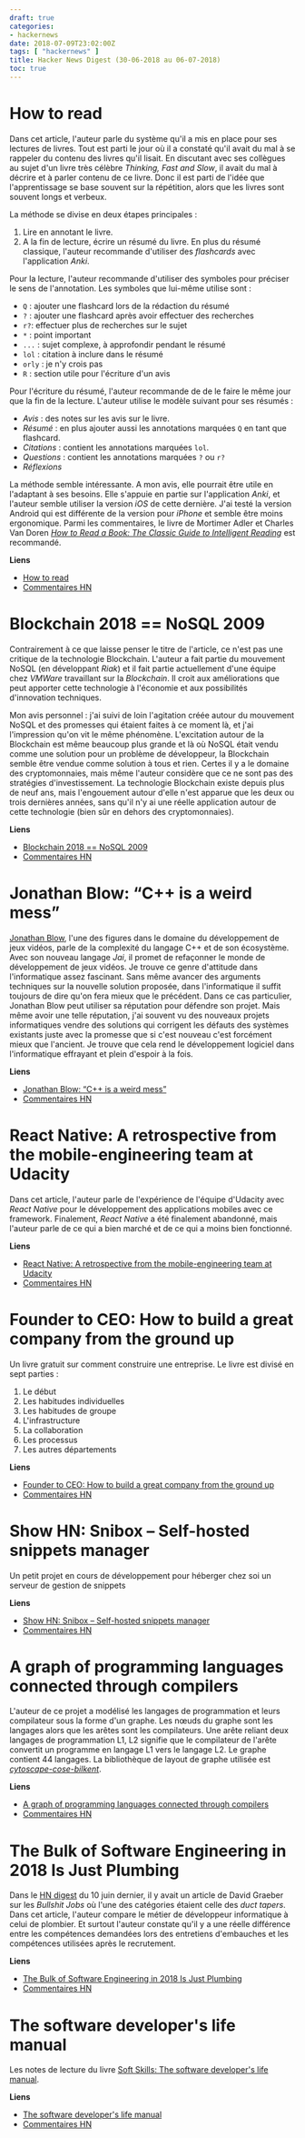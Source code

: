 ```yaml
---
draft: true
categories:
- hackernews
date: 2018-07-09T23:02:00Z
tags: [ "hackernews" ]
title: Hacker News Digest (30-06-2018 au 06-07-2018)
toc: true
---
```


<!--more-->

# How to read
Dans cet article, l'auteur parle du système qu'il a mis en place pour ses
lectures de livres. Tout est parti le jour où il a constaté qu'il avait du mal
à se rappeler du contenu des livres qu'il lisait. En discutant avec ses
collègues au sujet d'un livre très célèbre *Thinking, Fast and Slow*, il avait
du mal à décrire et à parler contenu de ce livre. Donc il est parti de l'idée
que l'apprentissage se base souvent sur la répétition, alors que les livres
sont souvent longs et verbeux.

La méthode se divise en deux étapes principales :

1. Lire en annotant le livre.
2. A la fin de lecture, écrire un résumé du livre. En  plus du résumé classique,
l'auteur recommande d'utiliser des *flashcards* avec l'application *Anki*.

Pour la lecture, l'auteur recommande d'utiliser des symboles pour préciser le
sens de l'annotation. Les symboles que lui-même utilise sont :

- `Q`  : ajouter une flashcard lors de la rédaction du résumé
- `?` : ajouter une flashcard après avoir effectuer des recherches
- `r?`: effectuer plus de recherches sur le sujet
- `*` : point important
- `...` : sujet complexe, à approfondir pendant le résumé
- `lol` : citation à inclure dans le résumé
- `orly` : je n'y crois pas
- `R` : section utile pour l'écriture d'un avis

Pour l'écriture du résumé, l'auteur recommande de de le faire le même jour que
la fin de la lecture. L'auteur utilise le modèle suivant pour ses résumés :

- *Avis* : des notes sur les avis sur le livre.
- *Résumé* : en plus ajouter aussi les annotations marquées `Q` en tant que
 flashcard.
- *Citations* : contient les annotations marquées `lol`.
- *Questions* : contient les annotations marquées `?` ou `r?`
- *Réflexions*

La méthode semble intéressante. A mon avis, elle pourrait être utile en
l'adaptant à ses besoins. Elle s'appuie en partie sur l'application
*Anki*, et l'auteur semble utiliser la version *iOS* de cette dernière. J'ai
testé la version Android qui est différente de la version pour *iPhone* et
semble être moins ergonomique. Parmi les commentaires, le livre de
Mortimer Adler et Charles Van Doren
[*How to Read a Book: The Classic Guide to Intelligent Reading*](https://www.amazon.fr/How-Read-Book-Classic-Intelligent/dp/0671212095/) est recommandé.

**Liens**

- [How to read](https://robertheaton.com/2018/06/25/how-to-read/)
- [Commentaires HN](https://news.ycombinator.com/item?id=17424652)

# Blockchain 2018 == NoSQL 2009
Contrairement à ce que laisse penser le titre de l'article, ce n'est pas
une critique de la technologie Blockchain. L'auteur a fait partie du mouvement
NoSQL (en développant *Riak*) et il fait partie actuellement d'une équipe chez
*VMWare* travaillant sur la *Blockchain*. Il croit aux améliorations que peut
apporter cette technologie à l'économie et aux possibilités d'innovation techniques.

Mon avis personnel : j'ai suivi de loin l'agitation créée
autour du mouvement NoSQL et des promesses qui étaient faites à ce moment là,
et j'ai l'impression qu'on vit le même phénomène. L'excitation autour de la
Blockchain est même beaucoup plus grande et là où NoSQL était vendu comme
une solution pour un problème de développeur, la Blockchain semble être vendue
comme solution à tous et rien. Certes il y a le domaine des cryptomonnaies, mais
même l'auteur considère que ce ne sont pas des stratégies d'investissement.
La technologie Blockchain existe depuis plus de neuf ans, mais l'engouement
autour d'elle n'est apparue que les deux ou trois dernières années, sans qu'il
n'y ai une réelle application autour de cette technologie (bien sûr en dehors
  des cryptomonnaies).

**Liens**

- [Blockchain 2018 == NoSQL 2009](https://blog.beerriot.com/2018/06/05/blockchain-2018-nosql-2009/)
- [Commentaires HN](https://news.ycombinator.com/item?id=17387782)

# Jonathan Blow: “C++ is a weird mess”
[Jonathan Blow](https://en.wikipedia.org/wiki/Jonathan_Blow), l'une des figures
dans le domaine du développement de jeux vidéos, parle de la complexité du
langage C++ et de son écosystème. Avec son nouveau langage *Jai*, il promet
de refaçonner le monde de développement de jeux vidéos. Je trouve ce genre
d'attitude dans l'informatique assez fascinant. Sans même avancer des arguments
techniques sur la nouvelle solution proposée, dans l'informatique il suffit
toujours de dire qu'on fera mieux que le précédent. Dans ce cas particulier,
Jonathan Blow peut utiliser sa réputation pour défendre son projet. Mais
même avoir une telle réputation, j'ai souvent vu des nouveaux projets
informatiques vendre des solutions qui corrigent les défauts des systèmes
existants juste avec la promesse que si c'est nouveau c'est forcément mieux que
l'ancient. Je trouve que cela rend le développement logiciel dans l'informatique
effrayant et plein d'espoir à la fois.

**Liens**

- [Jonathan Blow: “C++ is a weird mess”](https://www.gamesindustry.biz/articles/2018-07-02-jonathan-blow-c-is-a-weird-mess)
- [Commentaires HN](https://news.ycombinator.com/item?id=17454097)

# React Native: A retrospective from the mobile-engineering team at Udacity
Dans cet article, l'auteur parle de l'expérience de l'équipe d'Udacity avec
*React Native* pour le développement des applications mobiles avec ce
framework. Finalement, *React Native* a été finalement abandonné, mais
l'auteur parle de ce qui a bien marché et de ce qui a moins bien fonctionné.

**Liens**

- [React Native: A retrospective from the mobile-engineering team at Udacity](https://engineering.udacity.com/react-native-a-retrospective-from-the-mobile-engineering-team-at-udacity-89975d6a8102)
- [Commentaires HN](https://news.ycombinator.com/item?id=17455351)

# Founder to CEO: How to build a great company from the ground up
Un livre gratuit sur comment construire une entreprise. Le livre est divisé en
sept parties :

1. Le début
2. Les habitudes individuelles
3. Les habitudes de groupe
4. L'infrastructure
5. La collaboration
6. Les processus
7. Les autres départements

**Liens**

- [Founder to CEO: How to build a great company from the ground up](https://docs.google.com/document/d/1ZJZbv4J6FZ8Dnb0JuMhJxTnwl-dwqx5xl0s65DE3wO8/edit#heading=h.pdmqf3646hgt)
- [Commentaires HN](https://news.ycombinator.com/item?id=17446839)

# Show HN: Snibox – Self-hosted snippets manager
Un petit projet en cours de développement pour héberger chez soi un serveur de
gestion de snippets

**Liens**

- [Show HN: Snibox – Self-hosted snippets manager](https://github.com/snibox/snibox)
- [Commentaires HN](https://news.ycombinator.com/item?id=17456720)

# A graph of programming languages connected through compilers
L'auteur de ce projet a modélisé les langages de programmation et leurs
compilateur sous la forme d'un graphe. Les nœuds du graphe sont les langages
alors que les arêtes sont les compilateurs. Une arête reliant deux langages de
programmation L1, L2 signifie que le compilateur de l'arête convertit un
programme en langage L1 vers le langage L2. Le graphe contient 44 langages.
La bibliothèque de layout de graphe utilisée est
[*cytoscape-cose-bilkent*](https://github.com/cytoscape/cytoscape.js-cose-bilkent).

**Liens**

- [A graph of programming languages connected through compilers](https://akr.am/languages/)
- [Commentaires HN](https://news.ycombinator.com/item?id=17470161)

# The Bulk of Software Engineering in 2018 Is Just Plumbing
Dans le [HN digest](/post/hackernews/2018/06/hacker-news-digest-02-06-2018-au-08-06-2018/)
du 10 juin dernier, il y avait un article de David Graeber sur les *Bullshit
Jobs* où l'une des catégories étaient celle des *duct tapers*. Dans cet article,
l'auteur compare le métier de développeur informatique à celui de plombier. Et
surtout l'auteur constate qu'il y a une réelle différence entre les compétences
demandées lors des entretiens d'embauches et les compétences utilisées après
le recrutement.

**Liens**

- [The Bulk of Software Engineering in 2018 Is Just Plumbing](https://www.karllhughes.com/posts/plumbing)
- [Commentaires HN](https://news.ycombinator.com/item?id=17483640)

# The software developer's life manual
Les notes de lecture du livre [Soft Skills: The software developer's life manual](https://www.amazon.fr/Soft-Skills-software-developers-manual/dp/1617292397/).

**Liens**

- [The software developer's life manual](https://github.com/n0ruSh/the-art-of-reading/issues/12)
- [Commentaires HN](https://news.ycombinator.com/item?id=17478820)

<!--
Songs that reduce anxiety by up to 65%, according to neuroscience
https://www.inc.com/melanie-curtin/neuroscience-says-listening-to-this-one-song-reduces-anxiety-by-up-to-65-percent.html
https://news.ycombinator.com/item?id=17485315

Vim Cheat Sheat for Programmers by Michael Pohoreski
http://michael.peopleofhonoronly.com/vim/
https://news.ycombinator.com/item?id=17485896

Kialo – a platform for rational debate
https://www.kialo.com/
https://news.ycombinator.com/item?id=17486077

Version Control Before Git with CVS
https://twobithistory.org/2018/07/07/cvs.html
https://news.ycombinator.com/item?id=17483083

Literate Programming: Empower Your Writing with Emacs Org-Mode
https://www.offerzen.com/blog/literate-programming-empower-your-writing-with-emacs-org-mode
https://news.ycombinator.com/item?id=17483242



Clangd based Emacs C++ IDE
https://ddavis.fyi/blog/2018-07-07-emacs-cpp-ide/
https://news.ycombinator.com/item?id=17480190


Lessons from Interviewing 400+ Engineers Over Three Startups
http://firstround.com/review/my-lessons-from-interviewing-400-engineers-over-three-startups/
https://news.ycombinator.com/item?id=17476359

Build Your Own Lisp
http://www.buildyourownlisp.com/contents
https://news.ycombinator.com/item?id=17478489

Show HN: Beehive – a header-only C++ behavior tree for game AI and more
https://github.com/crust/beehive
https://news.ycombinator.com/item?id=17476345

Show HN: Hacker News job trends
https://github.com/timqian/hacker-job-trends/
https://news.ycombinator.com/item?id=17470037

The World Map of C++ Standard Algorithms
https://www.fluentcpp.com/2018/07/06/world-map-cpp-stl-algorithms/
https://news.ycombinator.com/item?id=17470580

FWD:Everyone
https://fwdeveryone.com/
https://news.ycombinator.com/item?id=17460519

Job-hopping increases, in possible boon to wage growth and productivity
https://www.wsj.com/articles/in-this-economy-quitters-are-winning-1530702001
https://news.ycombinator.com/item?id=17466918

GNU Guix and GuixSD 0.15.0 released
https://www.gnu.org/software/guix/blog/2018/gnu-guix-and-guixsd-0.15.0-released/
https://news.ycombinator.com/item?id=17470891

Vue.js: the good, the meh, and the ugly
https://medium.com/@Pier/vue-js-the-good-the-meh-and-the-ugly-82800bbe6684
https://news.ycombinator.com/item?id=17466400

A Tutorial Introduction to Kubernetes
http://okigiveup.net/a-tutorial-introduction-to-kubernetes/
https://news.ycombinator.com/item?id=17462043

Rise of Kotlin: The Programming Language for the Next Generation
https://hackernoon.com/rise-of-kotlin-the-programming-language-for-the-next-generation-27beeb529204
https://news.ycombinator.com/item?id=17463243

C++ Embeddable Language Survey
https://cryptid.me/posts/cpp-embed/
https://news.ycombinator.com/item?id=17455438

auto template in C++
https://mariusbancila.ro/blog/2018/05/23/template-auto/
https://news.ycombinator.com/item?id=17461230

WebSub: Open protocol for distributed pub–sub communication on the internet
https://www.w3.org/TR/websub/
https://news.ycombinator.com/item?id=17461213

EU copyright law proposal rejected
https://twitter.com/Senficon/status/1014814460488413185
https://news.ycombinator.com/item?id=17462089

Youtube-dl: Command-line program to download videos
https://github.com/rg3/youtube-dl
https://news.ycombinator.com/item?id=17460060

Show HN: mkcert – a zero-config tool to generate development certificates
https://github.com/FiloSottile/mkcert
https://news.ycombinator.com/item?id=17455358

Slow Reading: the antithesis of speed reading
https://www.theindy.us/slow-reading/
https://news.ycombinator.com/item?id=17457223

Latest Text of EU Copyright Directive Shows It's Even Worse Than Expected
https://www.techdirt.com/articles/20180703/01343440162/latest-text-eu-copyright-directive-shows-even-worse-than-expected-must-be-stopped.shtml
https://news.ycombinator.com/item?id=17453982

Fuzzyset – A Human-Readable Interactive Representation of a Code Library
http://glench.github.io/fuzzyset.js/ui/
https://news.ycombinator.com/item?id=17449999

Microsoft Research Open Data
https://msropendata.com/
https://news.ycombinator.com/item?id=17454772

Ask HN: Looking for a simple solution for building an online course
https://news.ycombinator.com/item?id=17440770
https://news.ycombinator.com/item?id=17440770

Ask HN: Who are some unsung heroes in open source that need more support?
https://news.ycombinator.com/item?id=17445280
https://news.ycombinator.com/item?id=17445280

On C++ random number generator quality
http://arvid.io/2018/06/30/on-cxx-random-number-generator-quality/
https://news.ycombinator.com/item?id=17436569

Trip report: Summer ISO C++ standards meeting (Rapperswil)
https://herbsutter.com/2018/07/02/trip-report-summer-iso-c-standards-meeting-rapperswil/
https://news.ycombinator.com/item?id=17447551

TBTK: Second Quantization for C++ – Go Quantum
https://www.youtube.com/watch?v=KusuWOXds9U
https://news.ycombinator.com/item?id=17448866

Why should I have written ZeroMQ in C, not C++
http://250bpm.com/blog:4
https://news.ycombinator.com/item?id=17449715


Modern C++ for C Programmers – Part 3
https://ds9a.nl/articles/posts/cpp-3/
https://news.ycombinator.com/item?id=17451547

Trip report: 2018 Summer ISO C++ standards meeting (C++20)
https://herbsutter.com/2018/07/02/trip-report-summer-iso-c-standards-meeting-rapperswil/
https://news.ycombinator.com/item?id=17452138

Ask HN: Low-maintenance alternatives to Gmail?
https://news.ycombinator.com/item?id=17448108
https://news.ycombinator.com/item?id=17448108

JINQ – A minimalistic library for Java inspired from .NET LINQ
https://github.com/VivekRagunathan/JINQ
https://news.ycombinator.com/item?id=17451313

My home lab setup for highly-available Internet
https://github.com/bradfitz/homelab
https://news.ycombinator.com/item?id=17444230

How to read
https://robertheaton.com/2018/06/25/how-to-read/
https://news.ycombinator.com/item?id=17432221

Show HN: Termtosvg – Record terminal sessions as SVG animations
https://github.com/nbedos/termtosvg
https://news.ycombinator.com/item?id=17449810

Surviving as an ‘Old’ in the Tech World
https://www.wired.com/story/surviving-as-an-old-in-the-tech-world/
https://news.ycombinator.com/item?id=17446121

Rules of optimization
http://www.humus.name/index.php?page=News&ID=383
https://news.ycombinator.com/item?id=17445939

The impact of the ‘open’ workspace on human collaboration
http://rstb.royalsocietypublishing.org/content/373/1753/20170239
https://news.ycombinator.com/item?id=17448187

Pipelines – a guided tour of the new IO API in .NET
https://blog.marcgravell.com/2018/07/pipe-dreams-part-1.html
https://news.ycombinator.com/item?id=17442533




Modernizing Real Estate Records with Blockchain
https://www.blockchainandthelaw.com/2018/06/modernizing-real-estate-records-with-blockchain/
https://news.ycombinator.com/item?id=17431150

Interesting video on blockchains and their value
https://www.youtube.com/watch?v=uZPIz3ArQww
https://news.ycombinator.com/item?id=17432211

IBM Launches Starter Kit for Blockchain Developers
https://www.forbes.com/sites/tomgroenfeldt/2018/06/28/ibm-launches-starter-kit-for-blockchain-developers/#3fde193c56c8
https://news.ycombinator.com/item?id=17437704

Show HN: Bookmarks manager – Fastbmk.com
http://fastbmk.com/
https://news.ycombinator.com/item?id=17434367

Ask HN: What process do you use when building a modern Web/Mobile App?
https://news.ycombinator.com/item?id=17436645
https://news.ycombinator.com/item?id=17436645

Target, Walmart Automate More Store Tasks
https://www.wsj.com/articles/target-walmart-automate-more-store-tasks-1530453600
https://news.ycombinator.com/item?id=17438272

Show HN: Google Drive as a file system
https://github.com/harababurel/gcsf
https://news.ycombinator.com/item?id=17430397

Matt Godbolt: Why C++ Isn’t Dead
https://www.youtube.com/watch?v=1uLTspBEtRE
https://news.ycombinator.com/item?id=17415416

A lost secret: How to get kids to pay attention
https://www.npr.org/sections/goatsandsoda/2018/06/21/621752789/a-lost-secret-how-to-get-kids-to-pay-attention
https://news.ycombinator.com/item?id=17435671




###########################################################
C++ Just My Code Stepping in Visual Studio
https://blogs.msdn.microsoft.com/vcblog/2018/06/29/announcing-jmc-stepping-in-visual-studio/
https://news.ycombinator.com/item?id=17435287

10 things I learned in 10 years of using Django
https://medium.com/purelabs/10-things-i-learned-in-10-years-of-using-django-6881f3ca23eb
https://news.ycombinator.com/item?id=17435200

Show HN: A Lisp interpreter in C# 7
https://github.com/nukata/lisp-in-cs
https://news.ycombinator.com/item?id=17434208

SMS over IRC
https://mndrix.blogspot.com/2018/06/sms-over-irc.html
https://news.ycombinator.com/item?id=17429755

Django Channels Tutorial
https://www.tutorialdocs.com/tutorial/django-channels/introduction.html
https://news.ycombinator.com/item?id=17434346

Friedrich Nietzsche: The truth is terrible
https://www.the-tls.co.uk/articles/public/friedrich-nietzsche-truth-terrible/
https://news.ycombinator.com/item?id=17434437

-->
